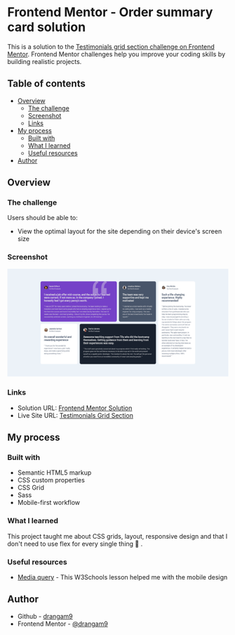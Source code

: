 # Frontend Mentor - Order summary card solution

This is a solution to the [Testimonials grid section challenge on Frontend Mentor](https://www.frontendmentor.io/challenges/testimonials-grid-section-Nnw6J7Un7). Frontend Mentor challenges help you improve your coding skills by building realistic projects.

## Table of contents

- [Overview](#overview)
  - [The challenge](#the-challenge)
  - [Screenshot](#screenshot)
  - [Links](#links)
- [My process](#my-process)
  - [Built with](#built-with)
  - [What I learned](#what-i-learned)
  - [Useful resources](#useful-resources)
- [Author](#author)

## Overview

### The challenge

Users should be able to:

- View the optimal layout for the site depending on their device's screen size

### Screenshot

![](./screenshot.png)

### Links

- Solution URL: [Frontend Mentor Solution](https://www.frontendmentor.io/solutions/testimonials-grid-section-with-html-css-and-sass-Iha6bhjMUP)
- Live Site URL: [Testimonials Grid Section](https://drangam9.github.io/testimonials-grid-section/)

## My process

### Built with

- Semantic HTML5 markup
- CSS custom properties
- CSS Grid
- Sass
- Mobile-first workflow

### What I learned

This project taught me about CSS grids, layout, responsive design and that I don't need to use flex for every single thing 🥲 .

### Useful resources

- [Media query](https://www.w3schools.com/css/css_rwd_mediaqueries.asp) - This W3Schools lesson helped me with the mobile design

## Author

- Github - [drangam9](https://githhub.com/drangam9)
- Frontend Mentor - [@drangam9](https://www.frontendmentor.io/profile/drangam9)
